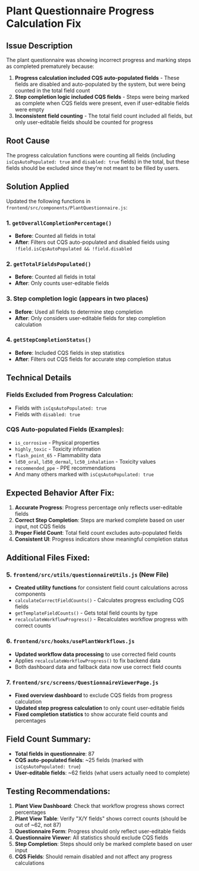 # Plant Questionnaire Progress Calculation Fix

## Issue Description
The plant questionnaire was showing incorrect progress and marking steps as completed prematurely because:

1. **Progress calculation included CQS auto-populated fields** - These fields are disabled and auto-populated by the system, but were being counted in the total field count
2. **Step completion logic included CQS fields** - Steps were being marked as complete when CQS fields were present, even if user-editable fields were empty
3. **Inconsistent field counting** - The total field count included all fields, but only user-editable fields should be counted for progress

## Root Cause
The progress calculation functions were counting all fields (including `isCqsAutoPopulated: true` and `disabled: true` fields) in the total, but these fields should be excluded since they're not meant to be filled by users.

## Solution Applied
Updated the following functions in `frontend/src/components/PlantQuestionnaire.js`:

### 1. `getOverallCompletionPercentage()`
- **Before**: Counted all fields in total
- **After**: Filters out CQS auto-populated and disabled fields using `!field.isCqsAutoPopulated && !field.disabled`

### 2. `getTotalFieldsPopulated()`
- **Before**: Counted all fields in total
- **After**: Only counts user-editable fields

### 3. Step completion logic (appears in two places)
- **Before**: Used all fields to determine step completion
- **After**: Only considers user-editable fields for step completion calculation

### 4. `getStepCompletionStatus()`
- **Before**: Included CQS fields in step statistics
- **After**: Filters out CQS fields for accurate step completion status

## Technical Details

### Fields Excluded from Progress Calculation:
- Fields with `isCqsAutoPopulated: true`
- Fields with `disabled: true`

### CQS Auto-populated Fields (Examples):
- `is_corrosive` - Physical properties
- `highly_toxic` - Toxicity information  
- `flash_point_65` - Flammability data
- `ld50_oral`, `ld50_dermal`, `lc50_inhalation` - Toxicity values
- `recommended_ppe` - PPE recommendations
- And many others marked with `isCqsAutoPopulated: true`

## Expected Behavior After Fix:
1. **Accurate Progress**: Progress percentage only reflects user-editable fields
2. **Correct Step Completion**: Steps are marked complete based on user input, not CQS fields
3. **Proper Field Count**: Total field count excludes auto-populated fields
4. **Consistent UI**: Progress indicators show meaningful completion status

## Additional Files Fixed:

### 5. `frontend/src/utils/questionnaireUtils.js` (New File)
- **Created utility functions** for consistent field count calculations across components
- `calculateCorrectFieldCounts()` - Calculates progress excluding CQS fields
- `getTemplateFieldCounts()` - Gets total field counts by type
- `recalculateWorkflowProgress()` - Recalculates workflow progress with correct counts

### 6. `frontend/src/hooks/usePlantWorkflows.js`
- **Updated workflow data processing** to use corrected field counts
- Applies `recalculateWorkflowProgress()` to fix backend data
- Both dashboard data and fallback data now use correct field counts

### 7. `frontend/src/screens/QuestionnaireViewerPage.js`
- **Fixed overview dashboard** to exclude CQS fields from progress calculation
- **Updated step progress calculation** to only count user-editable fields
- **Fixed completion statistics** to show accurate field counts and percentages

## Field Count Summary:
- **Total fields in questionnaire**: 87
- **CQS auto-populated fields**: ~25 fields (marked with `isCqsAutoPopulated: true`)
- **User-editable fields**: ~62 fields (what users actually need to complete)

## Testing Recommendations:
1. **Plant View Dashboard**: Check that workflow progress shows correct percentages
2. **Plant View Table**: Verify "X/Y fields" shows correct counts (should be out of ~62, not 87)
3. **Questionnaire Form**: Progress should only reflect user-editable fields
4. **Questionnaire Viewer**: All statistics should exclude CQS fields
5. **Step Completion**: Steps should only be marked complete based on user input
6. **CQS Fields**: Should remain disabled and not affect any progress calculations